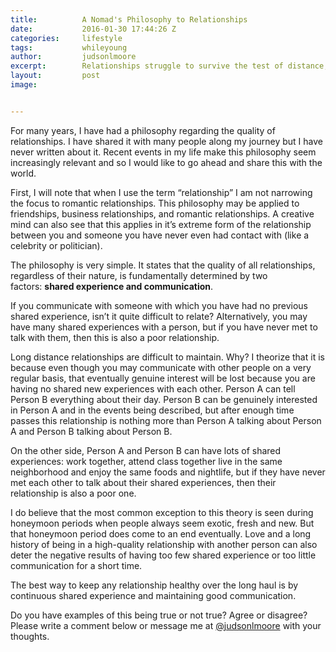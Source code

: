 ```yaml
---
title:			A Nomad's Philosophy to Relationships
date:			2016-01-30 17:44:26 Z
categories:		lifestyle
tags:			whileyoung
author:			judsonlmoore
excerpt:		Relationships struggle to survive the test of distance, and for good reason. As a nomad, I have learned how to protect the most precious relationships.
layout:			post
image:			


---
```


For many years, I have had a philosophy regarding the quality of relationships. I have shared it with many people along my journey but I have never written about it. Recent events in my life make this philosophy seem increasingly relevant and so I would like to go ahead and share this with the world.

First, I will note that when I use the term “relationship” I am not narrowing the focus to romantic relationships. This philosophy may be applied to friendships, business relationships, and romantic relationships. A creative mind can also see that this applies in it’s extreme form of the relationship between you and someone you have never even had contact with (like a celebrity or politician).

The philosophy is very simple. It states that the quality of all relationships, regardless of their nature, is fundamentally determined by two factors: **shared experience and communication**.

If you communicate with someone with which you have had no previous shared experience, isn’t it quite difficult to relate? Alternatively, you may have many shared experiences with a person, but if you have never met to talk with them, then this is also a poor relationship.

Long distance relationships are difficult to maintain. Why? I theorize that it is because even though you may communicate with other people on a very regular basis, that eventually genuine interest will be lost because you are having no shared new experiences with each other. Person A can tell Person B everything about their day. Person B can be genuinely interested in Person A and in the events being described, but after enough time passes this relationship is nothing more than Person A talking about Person A and Person B talking about Person B.

On the other side, Person A and Person B can have lots of shared experiences: work together, attend class together live in the same neighborhood and enjoy the same foods and nightlife, but if they have never met each other to talk about their shared experiences, then their relationship is also a poor one.

I do believe that the most common exception to this theory is seen during honeymoon periods when people always seem exotic, fresh and new. But that honeymoon period does come to an end eventually. Love and a long history of being in a high-quality relationship with another person can also deter the negative results of having too few shared experience or too little communication for a short time.

The best way to keep any relationship healthy over the long haul is by continuous shared experience and maintaining good communication.

Do you have examples of this being true or not true? Agree or disagree? Please write a comment below or message me at [@judsonlmoore](http://twitter.com/judsonlmoore) with your thoughts.
